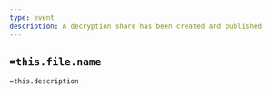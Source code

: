 ```yaml
---
type: event
description: A decryption share has been created and published
---
```

## `=this.file.name`

`=this.description`